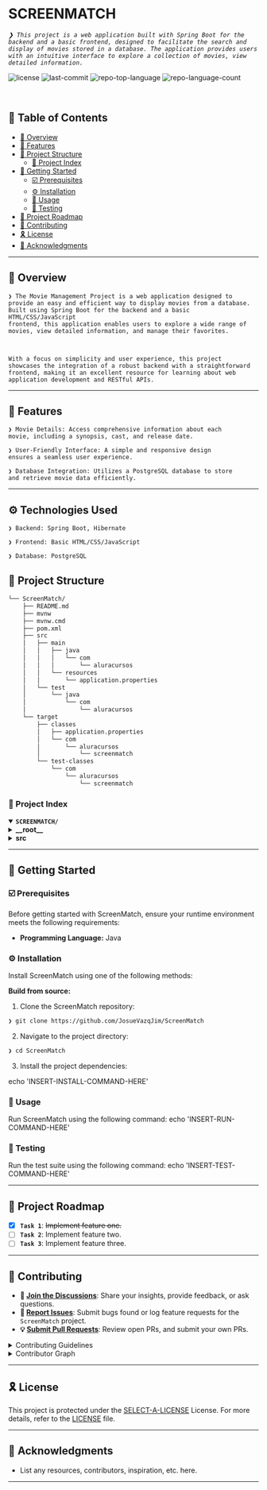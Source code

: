 <div align="left" style="position: relative;">
<h1>SCREENMATCH</h1>
<p align="left">
	<em><code>❯ This project is a web application built with Spring Boot for the backend and a basic frontend, designed to facilitate the search and display of movies stored in a database. The application provides users with an intuitive interface to explore a collection of movies, view detailed information.</code></em>
</p>
<p align="left">
	<img src="https://img.shields.io/github/license/JosueVazqJim/ScreenMatch?style=default&logo=opensourceinitiative&logoColor=white&color=0080ff" alt="license">
	<img src="https://img.shields.io/github/last-commit/JosueVazqJim/ScreenMatch?style=default&logo=git&logoColor=white&color=0080ff" alt="last-commit">
	<img src="https://img.shields.io/github/languages/top/JosueVazqJim/ScreenMatch?style=default&color=0080ff" alt="repo-top-language">
	<img src="https://img.shields.io/github/languages/count/JosueVazqJim/ScreenMatch?style=default&color=0080ff" alt="repo-language-count">
</p>
<p align="left"><!-- default option, no dependency badges. -->
</p>
<p align="left">
	<!-- default option, no dependency badges. -->
</p>
</div>
<br clear="right">

## 🔗 Table of Contents

- [📍 Overview](#-overview)
- [👾 Features](#-features)
- [📁 Project Structure](#-project-structure)
    - [📂 Project Index](#-project-index)
- [🚀 Getting Started](#-getting-started)
    - [☑️ Prerequisites](#-prerequisites)
    - [⚙️ Installation](#-installation)
    - [🤖 Usage](#🤖-usage)
    - [🧪 Testing](#🧪-testing)
- [📌 Project Roadmap](#-project-roadmap)
- [🔰 Contributing](#-contributing)
- [🎗 License](#-license)
- [🙌 Acknowledgments](#-acknowledgments)

---

## 📍 Overview

<code>❯ The Movie Management Project is a web application designed to provide an easy and efficient way to display movies from a database. Built using Spring Boot for the backend and a basic HTML/CSS/JavaScript frontend, this application enables users to explore a wide range of movies, view detailed information, and manage their favorites.

With a focus on simplicity and user experience, this project showcases the integration of a robust backend with a straightforward frontend, making it an excellent resource for learning about web application development and RESTful APIs.</code>

---

## 👾 Features

<code>❯ Movie Details: Access comprehensive information about each movie, including a synopsis, cast, and release date.</code>

<code>❯ User-Friendly Interface: A simple and responsive design ensures a seamless user experience.</code>

<code>❯ Database Integration: Utilizes a PostgreSQL database to store and retrieve movie data efficiently.</code>

---

## ⚙️ Technologies Used

<code>❯ Backend: Spring Boot, Hibernate</code>

<code>❯ Frontend: Basic HTML/CSS/JavaScript</code>

<code>❯ Database: PostgreSQL</code>

## 📁 Project Structure

```sh
└── ScreenMatch/
    ├── README.md
    ├── mvnw
    ├── mvnw.cmd
    ├── pom.xml
    ├── src
    │   ├── main
    │   │   ├── java
    │   │   │   └── com
    │   │   │       └── aluracursos
    │   │   └── resources
    │   │       └── application.properties
    │   └── test
    │       └── java
    │           └── com
    │               └── aluracursos
    └── target
        ├── classes
        │   ├── application.properties
        │   └── com
        │       └── aluracursos
        │           └── screenmatch
        └── test-classes
            └── com
                └── aluracursos
                    └── screenmatch
```


### 📂 Project Index
<details open>
	<summary><b><code>SCREENMATCH/</code></b></summary>
	<details> <!-- __root__ Submodule -->
		<summary><b>__root__</b></summary>
		<blockquote>
			<table>
			<tr>
				<td><b><a href='https://github.com/JosueVazqJim/ScreenMatch/blob/master/mvnw'>mvnw</a></b></td>
				<td><code>❯ REPLACE-ME</code></td>
			</tr>
			<tr>
				<td><b><a href='https://github.com/JosueVazqJim/ScreenMatch/blob/master/mvnw.cmd'>mvnw.cmd</a></b></td>
				<td><code>❯ REPLACE-ME</code></td>
			</tr>
			</table>
		</blockquote>
	</details>
	<details> <!-- src Submodule -->
		<summary><b>src</b></summary>
		<blockquote>
			<details>
				<summary><b>main</b></summary>
				<blockquote>
					<details>
						<summary><b>java</b></summary>
						<blockquote>
							<details>
								<summary><b>com</b></summary>
								<blockquote>
									<details>
										<summary><b>aluracursos</b></summary>
										<blockquote>
											<details>
												<summary><b>screenmatch</b></summary>
												<blockquote>
													<table>
													<tr>
														<td><b><a href='https://github.com/JosueVazqJim/ScreenMatch/blob/master/src/main/java/com/aluracursos/screenmatch/ScreenmatchApplication.java'>ScreenmatchApplication.java</a></b></td>
														<td><code>❯ REPLACE-ME</code></td>
													</tr>
													</table>
													<details>
														<summary><b>model</b></summary>
														<blockquote>
															<table>
															<tr>
																<td><b><a href='https://github.com/JosueVazqJim/ScreenMatch/blob/master/src/main/java/com/aluracursos/screenmatch/model/DatosTemporadas.java'>DatosTemporadas.java</a></b></td>
																<td><code>❯ REPLACE-ME</code></td>
															</tr>
															<tr>
																<td><b><a href='https://github.com/JosueVazqJim/ScreenMatch/blob/master/src/main/java/com/aluracursos/screenmatch/model/Categoria.java'>Categoria.java</a></b></td>
																<td><code>❯ REPLACE-ME</code></td>
															</tr>
															<tr>
																<td><b><a href='https://github.com/JosueVazqJim/ScreenMatch/blob/master/src/main/java/com/aluracursos/screenmatch/model/Episodio.java'>Episodio.java</a></b></td>
																<td><code>❯ REPLACE-ME</code></td>
															</tr>
															<tr>
																<td><b><a href='https://github.com/JosueVazqJim/ScreenMatch/blob/master/src/main/java/com/aluracursos/screenmatch/model/DatosSerie.java'>DatosSerie.java</a></b></td>
																<td><code>❯ REPLACE-ME</code></td>
															</tr>
															<tr>
																<td><b><a href='https://github.com/JosueVazqJim/ScreenMatch/blob/master/src/main/java/com/aluracursos/screenmatch/model/DatosEpisodio.java'>DatosEpisodio.java</a></b></td>
																<td><code>❯ REPLACE-ME</code></td>
															</tr>
															<tr>
																<td><b><a href='https://github.com/JosueVazqJim/ScreenMatch/blob/master/src/main/java/com/aluracursos/screenmatch/model/Serie.java'>Serie.java</a></b></td>
																<td><code>❯ REPLACE-ME</code></td>
															</tr>
															</table>
														</blockquote>
													</details>
													<details>
														<summary><b>principal</b></summary>
														<blockquote>
															<table>
															<tr>
																<td><b><a href='https://github.com/JosueVazqJim/ScreenMatch/blob/master/src/main/java/com/aluracursos/screenmatch/principal/Principal.java'>Principal.java</a></b></td>
																<td><code>❯ REPLACE-ME</code></td>
															</tr>
															</table>
														</blockquote>
													</details>
													<details>
														<summary><b>config</b></summary>
														<blockquote>
															<table>
															<tr>
																<td><b><a href='https://github.com/JosueVazqJim/ScreenMatch/blob/master/src/main/java/com/aluracursos/screenmatch/config/CorsConfiguration.java'>CorsConfiguration.java</a></b></td>
																<td><code>❯ REPLACE-ME</code></td>
															</tr>
															</table>
														</blockquote>
													</details>
													<details>
														<summary><b>controller</b></summary>
														<blockquote>
															<table>
															<tr>
																<td><b><a href='https://github.com/JosueVazqJim/ScreenMatch/blob/master/src/main/java/com/aluracursos/screenmatch/controller/SerieController.java'>SerieController.java</a></b></td>
																<td><code>❯ REPLACE-ME</code></td>
															</tr>
															</table>
															<details>
																<summary><b>dto</b></summary>
																<blockquote>
																	<table>
																	<tr>
																		<td><b><a href='https://github.com/JosueVazqJim/ScreenMatch/blob/master/src/main/java/com/aluracursos/screenmatch/controller/dto/EpisodioDTO.java'>EpisodioDTO.java</a></b></td>
																		<td><code>❯ REPLACE-ME</code></td>
																	</tr>
																	<tr>
																		<td><b><a href='https://github.com/JosueVazqJim/ScreenMatch/blob/master/src/main/java/com/aluracursos/screenmatch/controller/dto/SerieDTO.java'>SerieDTO.java</a></b></td>
																		<td><code>❯ REPLACE-ME</code></td>
																	</tr>
																	</table>
																</blockquote>
															</details>
														</blockquote>
													</details>
													<details>
														<summary><b>repository</b></summary>
														<blockquote>
															<table>
															<tr>
																<td><b><a href='https://github.com/JosueVazqJim/ScreenMatch/blob/master/src/main/java/com/aluracursos/screenmatch/repository/SerieRepository.java'>SerieRepository.java</a></b></td>
																<td><code>❯ REPLACE-ME</code></td>
															</tr>
															</table>
														</blockquote>
													</details>
													<details>
														<summary><b>service</b></summary>
														<blockquote>
															<table>
															<tr>
																<td><b><a href='https://github.com/JosueVazqJim/ScreenMatch/blob/master/src/main/java/com/aluracursos/screenmatch/service/IConvierteDatos.java'>IConvierteDatos.java</a></b></td>
																<td><code>❯ REPLACE-ME</code></td>
															</tr>
															<tr>
																<td><b><a href='https://github.com/JosueVazqJim/ScreenMatch/blob/master/src/main/java/com/aluracursos/screenmatch/service/ConvierteDatos.java'>ConvierteDatos.java</a></b></td>
																<td><code>❯ REPLACE-ME</code></td>
															</tr>
															<tr>
																<td><b><a href='https://github.com/JosueVazqJim/ScreenMatch/blob/master/src/main/java/com/aluracursos/screenmatch/service/SerieService.java'>SerieService.java</a></b></td>
																<td><code>❯ REPLACE-ME</code></td>
															</tr>
															<tr>
																<td><b><a href='https://github.com/JosueVazqJim/ScreenMatch/blob/master/src/main/java/com/aluracursos/screenmatch/service/ConsumoAPI.java'>ConsumoAPI.java</a></b></td>
																<td><code>❯ REPLACE-ME</code></td>
															</tr>
															</table>
														</blockquote>
													</details>
												</blockquote>
											</details>
										</blockquote>
									</details>
								</blockquote>
							</details>
						</blockquote>
					</details>
				</blockquote>
			</details>
			<details>
				<summary><b>test</b></summary>
				<blockquote>
					<details>
						<summary><b>java</b></summary>
						<blockquote>
							<details>
								<summary><b>com</b></summary>
								<blockquote>
									<details>
										<summary><b>aluracursos</b></summary>
										<blockquote>
											<details>
												<summary><b>screenmatch</b></summary>
												<blockquote>
													<table>
													<tr>
														<td><b><a href='https://github.com/JosueVazqJim/ScreenMatch/blob/master/src/test/java/com/aluracursos/screenmatch/ScreenmatchApplicationTests.java'>ScreenmatchApplicationTests.java</a></b></td>
														<td><code>❯ REPLACE-ME</code></td>
													</tr>
													</table>
												</blockquote>
											</details>
										</blockquote>
									</details>
								</blockquote>
							</details>
						</blockquote>
					</details>
				</blockquote>
			</details>
		</blockquote>
	</details>
</details>

---
## 🚀 Getting Started

### ☑️ Prerequisites

Before getting started with ScreenMatch, ensure your runtime environment meets the following requirements:

- **Programming Language:** Java


### ⚙️ Installation

Install ScreenMatch using one of the following methods:

**Build from source:**

1. Clone the ScreenMatch repository:
```sh
❯ git clone https://github.com/JosueVazqJim/ScreenMatch
```

2. Navigate to the project directory:
```sh
❯ cd ScreenMatch
```

3. Install the project dependencies:

echo 'INSERT-INSTALL-COMMAND-HERE'



### 🤖 Usage
Run ScreenMatch using the following command:
echo 'INSERT-RUN-COMMAND-HERE'

### 🧪 Testing
Run the test suite using the following command:
echo 'INSERT-TEST-COMMAND-HERE'

---
## 📌 Project Roadmap

- [X] **`Task 1`**: <strike>Implement feature one.</strike>
- [ ] **`Task 2`**: Implement feature two.
- [ ] **`Task 3`**: Implement feature three.

---

## 🔰 Contributing

- **💬 [Join the Discussions](https://github.com/JosueVazqJim/ScreenMatch/discussions)**: Share your insights, provide feedback, or ask questions.
- **🐛 [Report Issues](https://github.com/JosueVazqJim/ScreenMatch/issues)**: Submit bugs found or log feature requests for the `ScreenMatch` project.
- **💡 [Submit Pull Requests](https://github.com/JosueVazqJim/ScreenMatch/blob/main/CONTRIBUTING.md)**: Review open PRs, and submit your own PRs.

<details closed>
<summary>Contributing Guidelines</summary>

1. **Fork the Repository**: Start by forking the project repository to your github account.
2. **Clone Locally**: Clone the forked repository to your local machine using a git client.
   ```sh
   git clone https://github.com/JosueVazqJim/ScreenMatch
   ```
3. **Create a New Branch**: Always work on a new branch, giving it a descriptive name.
   ```sh
   git checkout -b new-feature-x
   ```
4. **Make Your Changes**: Develop and test your changes locally.
5. **Commit Your Changes**: Commit with a clear message describing your updates.
   ```sh
   git commit -m 'Implemented new feature x.'
   ```
6. **Push to github**: Push the changes to your forked repository.
   ```sh
   git push origin new-feature-x
   ```
7. **Submit a Pull Request**: Create a PR against the original project repository. Clearly describe the changes and their motivations.
8. **Review**: Once your PR is reviewed and approved, it will be merged into the main branch. Congratulations on your contribution!
</details>

<details closed>
<summary>Contributor Graph</summary>
<br>
<p align="left">
   <a href="https://github.com{/JosueVazqJim/ScreenMatch/}graphs/contributors">
      <img src="https://contrib.rocks/image?repo=JosueVazqJim/ScreenMatch">
   </a>
</p>
</details>

---

## 🎗 License

This project is protected under the [SELECT-A-LICENSE](https://choosealicense.com/licenses) License. For more details, refer to the [LICENSE](https://choosealicense.com/licenses/) file.

---

## 🙌 Acknowledgments

- List any resources, contributors, inspiration, etc. here.

---